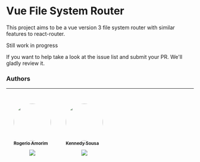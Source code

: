 # Vue File System Router

This project aims to be a vue version 3 file system router with similar features to react-router.

Still work in progress

If you want to help take a look at the issue list and submit your PR. We'll gladly review it.

### Authors

---

<div style='display: flex; margin-top: 20px'>
  <div style='padding:20px; display: flex; flex-direction: column; align-items: center'>
    <a href="https://github.com/n0n3br" style='margin-bottom:10px'>
      <img style="border-radius: 50%;" src="https://avatars.githubusercontent.com/u/371808?s=400&v=4" width="100px;" alt=""/>
      <br />
      <sub><b>Rogerio Amorim</b></sub>
    </a>
    <a href='https://www.linkedin.com/in/rogeriolaamorim/'>
    <img src='https://img.shields.io/badge/-Rogerio-blue?style=flat-square&logo=Linkedin&logoColor=white' />
    </a>
  </div>
  <div style='padding:20px; display: flex; flex-direction: column; align-items: center'>
    <a href="https://github.com/kennedysousa" style='margin-bottom:10px'>
      <img style="border-radius: 50%;" src="https://avatars.githubusercontent.com/u/13434191?v=4" width="100px;" alt=""/>
      <br />
      <sub><b>Kennedy Sousa</b></sub>
    </a>
    <a href='https://www.linkedin.com/in/kennedysousa/'>
    <img src='https://img.shields.io/badge/-Kennedy-blue?style=flat-square&logo=Linkedin&logoColor=white' />
    </a>
  </div>
</div>
